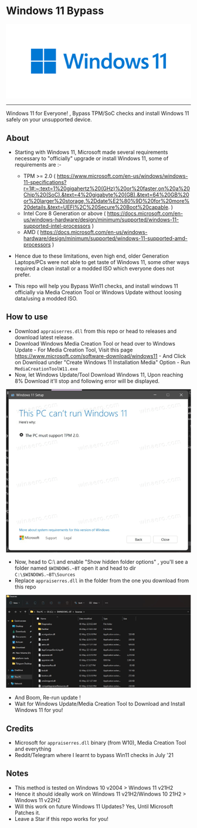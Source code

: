 # Windows 11 Bypass #
<p align="center">
  <img src="assets/w11.png">
</p>

--------------------------------------------------------------------------
Windows 11 for Everyone! , Bypass TPM/SoC checks and install Windows 11 safely on your unsupported device.

## About ##
* Starting with Windows 11, Microsoft made several requirements necessary to "officially" upgrade or install Windows 11, some of requirements are :- 
     - TPM >= 2.0 ( https://www.microsoft.com/en-us/windows/windows-11-specifications?r=1#:~:text=1%20gigahertz%20(GHz)%20or%20faster,on%20a%20Chip%20(SoC).&text=4%20gigabyte%20(GB).&text=64%20GB%20or%20larger%20storage,%2Ddate%E2%80%9D%20for%20more%20details.&text=UEFI%2C%20Secure%20Boot%20capable. )
     - Intel Core 8 Generation or above ( https://docs.microsoft.com/en-us/windows-hardware/design/minimum/supported/windows-11-supported-intel-processors )
     - AMD ( https://docs.microsoft.com/en-us/windows-hardware/design/minimum/supported/windows-11-supported-amd-processors )
     
* Hence due to these limitations, even high end, older Generation Laptops/PCs were not able to get taste of Windows 11, some other ways required a clean install or a modded ISO
  which everyone does not prefer.
  
* This repo will help you Bypass Win11 checks, and install windows 11 officially via Media Creation Tool or Windows Update without loosing data/using a modded ISO.

## How to use ##
* Download ```appraiserres.dll``` from this repo or head to releases and download latest release.
* Download Windows Media Creation Tool or head over to Windows Update
           - For Media Creation Tool, Visit this page https://www.microsoft.com/software-download/windows11
           - And Click on Download under "Create Windows 11 Installation Media" Option
           - Run ```MediaCreationToolW11.exe```
* Now, let Windows Update/Tool Download Windows 11, Upon reaching 8% Download it'll stop and following error will be displayed.
<p align="center">
  <img src="assets/error.png">
</p>
 
* Now, head to C:\ and enable "Show hidden folder options" , you'll see a folder named ```$WINDOWS.~BT``` open it and head to dir ```C:\$WINDOWS.~BT\Sources```
* Replace ```appraiserres.dll``` in the folder from the one you download from this repo
<p align="center">
  <img src="assets/fix.png">
</p>
 
* And Boom, Re-run update !
* Wait for Windows Update/Media Creation Tool to Download and Install Windows 11 for you!

## Credits ##
* Microsoft for ```appraiserres.dll``` binary (from W10), Media Creation Tool and everything
* Reddit/Telegram where I learnt to bypass Win11 checks in July '21


## Notes ##
* This method is tested on Windows 10 v2004 > Windows 11 v21H2
* Hence it should ideally work on Windows 11 v21H2/Windows 10 21H2 > Windows 11 v22H2 
* Will this work on future Windows 11 Updates? Yes, Until Microsoft Patches it.
* Leave a Star if this repo works for you!


